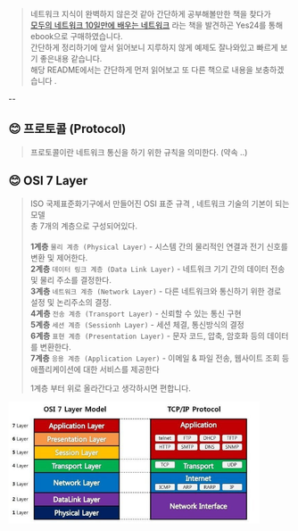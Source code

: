 > 네트워크 지식이 완벽하지 않은것 같아 간단하게 공부해볼만한 책을 찾다가 <br>
> [모두의 네트워크 10일만에 배우는 네트워크](http://www.yes24.com/Product/Goods/61794014) 라는 책을 발견하곤 Yes24를 통해 ebook으로 구매하였습니다.<br>
> 간단하게 정리하기에 앞서 읽어보니 지루하지 않게 예제도 잘나와있고 빠르게 보기 좋은내용 같습니다. <br>
> 해당 README에서는 간단하게 먼저 읽어보고 또 다른 책으로 내용을 보충하겠습니다 .

--

## 😊 프로토콜 (Protocol)
> 프로토콜이란 네트워크 통신을 하기 위한 규칙을 의미한다. (약속 ..)

## 😊 OSI 7 Layer
> ISO 국제표준화기구에서 만들어진 OSI 표준 규격 , 네트워크 기술의 기본이 되는 모델<br>
> 총 7개의 계층으로 구성되어있다.<br><br>
> <strong>1계층</strong> `물리 계층 (Physical Layer)` - 시스템 간의 물리적인 연결과 전기 신호를 변환 및 제어한다.<br>
> <strong>2계층</strong> `데이터 링크 계층 (Data Link Layer)` - 네트워크 기기 간의 데이터 전송 및 물리 주소를 결정한다.<br>
> <strong>3계층</strong> `네트워크 계층 (Network Layer)` - 다른 네트워크와 통신하기 위한 경로 설정 및 논리주소의 결정.<br>
> <strong>4계층</strong> `전송 계층 (Transport Layer)` - 신뢰할 수 있는 통신 구현<br> 
> <strong>5계층</strong> `세션 계층 (Sessionh Layer)` - 세션 체결, 통신방식의 결정<br>
> <strong>6계층</strong> `표현 계층 (Presentation Layer)` - 문자 코드, 압축, 암호화 등의 데이터를 변환한다.<br>
> <strong>7계층</strong> `응용 계층 (Application Layer)` - 이메일 & 파일 전송, 웹사이트 조회 등 애플리케이션에 대한 서비스를 제공한다<br>
> 
> 1계층 부터 위로 올라간다고 생각하시면 편합니다.

<img src="./images/osi7layer.png" alt="" width="450" />

